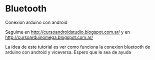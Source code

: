 # Bluetooth
Conexion arduino con android

Seguime en http://cursoandroidstudio.blogspot.com.ar/ y en http://cursoarduinomega.blogspot.com.ar/

La idea de este tutorial es ver como funciona la conexion bluetooth de arduino con android y viceversa.
Espero que le sea de ayuda

